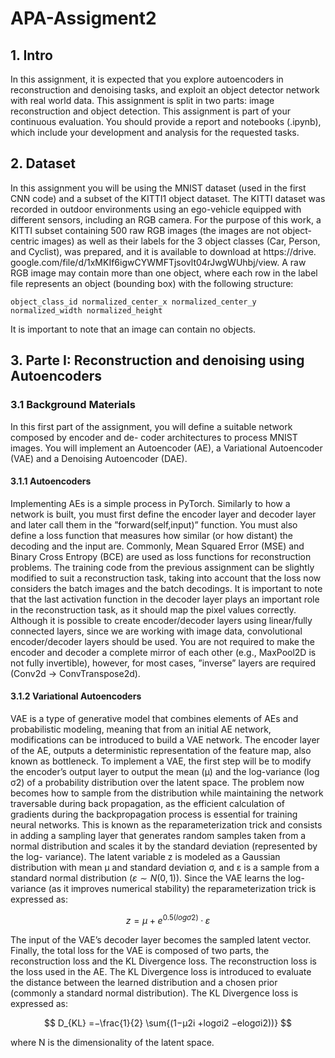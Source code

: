 # APA-Assigment2


## 1. Intro

In this assignment, it is expected that you explore autoencoders in reconstruction and denoising tasks, and exploit an object detector network with real world data. This assignment is split in two parts: image reconstruction and object detection. This assignment is part of your continuous evaluation. You should provide a report and notebooks (.ipynb), which include your development and analysis for the requested tasks.


## 2. Dataset

In this assignment you will be using the MNIST dataset (used in the first CNN code) and a subset of the KITTI1 object dataset. The KITTI dataset was recorded in outdoor environments using an ego-vehicle equipped with different sensors, including an RGB camera. For the purpose of this work, a KITTI subset containing 500 raw RGB images (the images are not object-centric images) as well as their labels for the 3 object classes (Car, Person, and Cyclist), was prepared, and it is available to download at https://drive. google.com/file/d/1xMKIf6igwCYWMFTjsovlt04rJwgWUhbj/view. A raw RGB image may contain more than one object, where each row in the label file represents an object (bounding box) with the following structure:

```object_class_id normalized_center_x normalized_center_y normalized_width normalized_height```

It is important to note that an image can contain no objects.

## 3. Parte I: Reconstruction and denoising using Autoencoders

### 3.1 Background Materials

In this first part of the assignment, you will define a suitable network composed by encoder and de- coder architectures to process MNIST images. You will implement an Autoencoder (AE), a Variational Autoencoder (VAE) and a Denoising Autoencoder (DAE).

#### 3.1.1 Autoencoders


Implementing AEs is a simple process in PyTorch. Similarly to how a network is built, you must first define the encoder layer and decoder layer and later call them in the ”forward(self,input)” function. You must also define a loss function that measures how similar (or how distant) the decoding and the input are. Commonly, Mean Squared Error (MSE) and Binary Cross Entropy (BCE) are used as loss functions for reconstruction problems. The training code from the previous assignment can be slightly modified to suit a reconstruction task, taking into account that the loss now considers the batch images and the batch decodings. It is important to note that the last activation function in the decoder layer plays an important role in the reconstruction task, as it should map the pixel values correctly. Although it is possible to create encoder/decoder layers using linear/fully connected layers, since we are working with image data, convolutional encoder/decoder layers should be used. You are not required to make the encoder and decoder a complete mirror of each other (e.g., MaxPool2D is not fully invertible), however, for most cases, ”inverse” layers are required (Conv2d → ConvTranspose2d).

#### 3.1.2 Variational Autoencoders
VAE is a type of generative model that combines elements of AEs and probabilistic modeling, meaning that from an initial AE network, modifications can be introduced to build a VAE network. The encoder layer of the AE, outputs a deterministic representation of the feature map, also known as bottleneck. To implement a VAE, the first step will be to modify the encoder’s output layer to output the mean (μ) and the log-variance (log σ2) of a probability distribution over the latent space. The problem now becomes how to sample from the distribution while maintaining the network traversable during back propagation, as the efficient calculation of gradients during the backpropagation process is essential for training neural networks. This is known as the reparameterization trick and consists in adding a sampling layer that generates random samples taken from a normal distribution and scales it by the standard deviation (represented by the log- variance). The latent variable z is modeled as a Gaussian distribution with mean μ and standard deviation σ, and ε is a sample from a standard normal distribution $(ε ∼ N (0, 1))$. Since the VAE learns the log-variance (as it improves numerical stability) the reparameterization trick is expressed as:

$$ z = μ + e^{0.5(log σ2)} · ε $$

The input of the VAE’s decoder layer becomes the sampled latent vector. Finally, the total loss for the VAE is composed of two parts, the reconstruction loss and the KL Divergence loss. The reconstruction loss is the loss used in the AE. The KL Divergence loss is introduced to evaluate the distance between the learned distribution and a chosen prior (commonly a standard normal distribution). The KL Divergence loss is expressed as:

$$ D_{KL} =−\frac{1}{2} \sum{(1−μ2i +logσi2 −elogσi2))} $$

where N is the dimensionality of the latent space.
